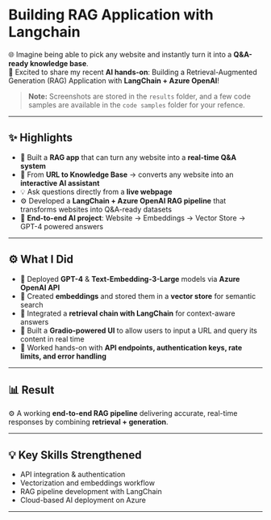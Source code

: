 # Building RAG Application with Langchain  

 🌐  Imagine being able to pick any website and instantly turn it into a **Q&A-ready knowledge base**.  
🚀 Excited to share my recent **AI hands-on**: Building a Retrieval-Augmented Generation (RAG) Application with **LangChain + Azure OpenAI**!  


> **Note:** Screenshots are stored in the `results` folder, and a few code samples are available in the `code samples` folder for your refence.




---

## ✨ Highlights  

- 📌 Built a **RAG app** that can turn any website into a **real-time Q&A system**  
- 🚀 From **URL to Knowledge Base** → converts any website into an **interactive AI assistant**  
- 💡 Ask questions directly from a **live webpage**  
- ⚙️ Developed a **LangChain + Azure OpenAI RAG pipeline** that transforms websites into Q&A-ready datasets  
- 🔗 **End-to-end AI project**: Website → Embeddings → Vector Store → GPT-4 powered answers  

---

## ⚙️ What I Did  

- 📌 Deployed **GPT-4** & **Text-Embedding-3-Large** models via **Azure OpenAI API**  
- 📌 Created **embeddings** and stored them in a **vector store** for semantic search  
- 📌 Integrated a **retrieval chain with LangChain** for context-aware answers  
- 📌 Built a **Gradio-powered UI** to allow users to input a URL and query its content in real time  
- 📌 Worked hands-on with **API endpoints, authentication keys, rate limits, and error handling**  

---

## 📊 Result  

⚙️ A working **end-to-end RAG pipeline** delivering accurate, real-time responses by combining **retrieval + generation**.  

---

## 💡 Key Skills Strengthened  

- API integration & authentication  
- Vectorization and embeddings workflow  
- RAG pipeline development with LangChain  
- Cloud-based AI deployment on Azure  

---
